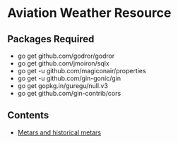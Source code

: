# Aviation Weather Resource

## Packages Required
- go get github.com/godror/godror
- go get github.com/jmoiron/sqlx
- go get -u github.com/magiconair/properties
- go get -u github.com/gin-gonic/gin
- go get gopkg.in/guregu/null.v3
- go get github.com/gin-contrib/cors 

## Contents
- [Metars and historical metars](#metars-and-historical-metars)